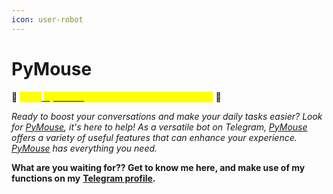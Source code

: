 ```yaml
---
icon: user-robot
---
```


# PyMouse

🌟 <mark style="color:yellow;">**Meet**</mark>[ <mark style="color:yellow;">**PyMouse**</mark>](https://t.me/PyMouseBOT)<mark style="color:yellow;">**: Your Useful Bot on Telegram!**</mark> 🌟

_Ready to boost your conversations and make your daily tasks easier? Look for_ [_PyMouse_](https://t.me/PyMouseBOT)_, it's here to help! As a versatile bot on Telegram,_ [_PyMouse_](https://t.me/PyMouseBOT) _offers a variety of useful features that can enhance your experience._ [_PyMouse_](https://t.me/PyMouseBOT) _has everything you need._

**What are you waiting for?? Get to know me here, and make use of my functions on my** [**Telegram profile**](https://t.me/PyMouseBOT)**.**

